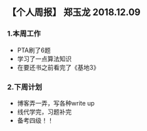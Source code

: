 ## 【个人周报】 郑玉龙 2018.12.09
### 1.本周工作
- PTA刷了6题
- 学习了一点算法知识
- 在要还书之前看完了《基地3》
### 2.下周计划
- 博客弄一弄，写各种write up
- 线代学完，习题补完
- 备考四级！！
